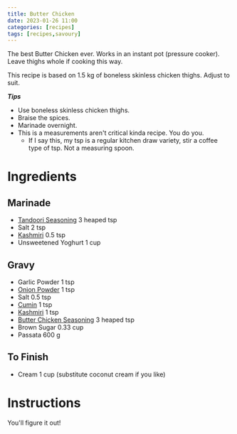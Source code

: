 ```yaml
---
title: Butter Chicken
date: 2023-01-26 11:00
categories: [recipes]
tags: [recipes,savoury]
---
```


The best Butter Chicken ever. Works in an instant pot (pressure cooker). Leave thighs whole if cooking this way.

This recipe is based on 1.5 kg of boneless skinless chicken thighs. Adjust to suit.

***Tips***

- Use boneless skinless chicken thighs.
- Braise the spices.
- Marinade overnight.
- This is a measurements aren't critical kinda recipe. You do you.
  - If I say this, my tsp is a regular kitchen draw variety, stir a coffee type of tsp. Not a measuring spoon.


# Ingredients

## Marinade

- [Tandoori Seasoning](https://leenaspices.co.nz/products/tandoori-chicken-spice-seasoning-mix-masala?_pos=2&_sid=34c716743&_ss=r) 3 heaped tsp
- Salt 2 tsp
- [Kashmiri](https://leenaspices.co.nz/products/chilli-kashmiri-ground) 0.5 tsp
- Unsweetened Yoghurt 1 cup


## Gravy

- Garlic Powder 1 tsp
- [Onion Powder](https://leenaspices.co.nz/products/onion-powder) 1 tsp
- Salt 0.5 tsp 
- [Cumin](https://leenaspices.co.nz/products/cumin-roasted-and-ground) 1 tsp 
- [Kashmiri](https://leenaspices.co.nz/products/chilli-kashmiri-ground) 1 tsp
- [Butter Chicken Seasoning](https://leenaspices.co.nz/products/butter-chicken-curry-masala) 3 heaped tsp
- Brown Sugar 0.33 cup
- Passata 600 g

## To Finish

- Cream 1 cup (substitute coconut cream if you like)


# Instructions

You'll figure it out!
